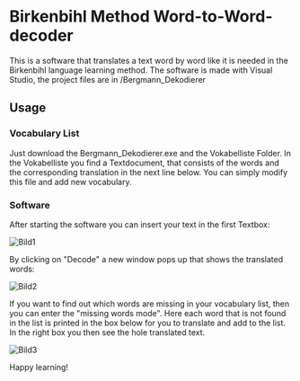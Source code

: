 # Birkenbihl Method Word-to-Word-decoder

This is a software that translates a text word by word like it is needed in the Birkenbihl language learning method.
The software is made with Visual Studio, the project files are in /Bergmann_Dekodierer

## Usage

### Vocabulary List
Just download the Bergmann_Dekodierer.exe and the Vokabelliste Folder.
In the Vokabelliste you find a Textdocument, that consists of the words and the corresponding translation in the next line below.
You can simply modify this file and add new vocabulary.

### Software

After starting the software you can insert your text in the first Textbox:

![Bild1](https://user-images.githubusercontent.com/89748204/155029521-17cc31db-0fea-4793-a58c-95841f5fc1d3.png)

By clicking on "Decode" a new window pops up that shows the translated words: 

![Bild2](https://user-images.githubusercontent.com/89748204/155029559-38a5cd45-34b8-42ae-b7c1-ed40b9fd45c9.png)

If you want to find out which words are missing in your vocabulary list, then you can enter the "missing words mode".
Here each word that is not found in the list is printed in the box below for you to translate and add to the list.
In the right box you then see the hole translated text.

![Bild3](https://user-images.githubusercontent.com/89748204/155029722-74288f92-10dc-4f22-b1c1-16b70be0bf5a.png)

Happy learning!
